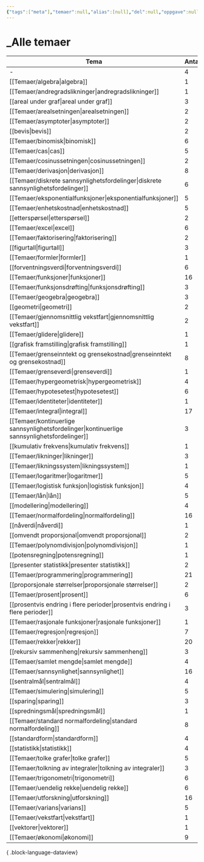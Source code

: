 ```yaml
---
{"tags":["meta"],"temaer":null,"alias":[null],"del":null,"oppgave":null,"fag":null,"eksamen":null,"dg-publish":true,"title":"_Alle temaer","date":"2023-06-01","modified":"2023-06-01","permalink":"/temaer/alle-temaer/","dgPassFrontmatter":true}
---
```



# _Alle temaer

| Tema                                                                                           | Antall |
| ---------------------------------------------------------------------------------------------- | ------ |
| \-                                                                                             | 4      |
| [[Temaer/algebra\|algebra]]                                                                 | 1      |
| [[Temaer/andregradslikninger\|andregradslikninger]]                                         | 1      |
| [[areal under graf\|areal under graf]]                                                         | 3      |
| [[Temaer/arealsetningen\|arealsetningen]]                                                   | 2      |
| [[Temaer/asymptoter\|asymptoter]]                                                           | 2      |
| [[bevis\|bevis]]                                                                               | 2      |
| [[Temaer/binomisk\|binomisk]]                                                               | 6      |
| [[Temaer/cas\|cas]]                                                                         | 5      |
| [[Temaer/cosinussetningen\|cosinussetningen]]                                               | 2      |
| [[Temaer/derivasjon\|derivasjon]]                                                           | 8      |
| [[Temaer/diskrete sannsynlighetsfordelinger\|diskrete sannsynlighetsfordelinger]]           | 6      |
| [[Temaer/eksponentialfunksjoner\|eksponentialfunksjoner]]                                   | 5      |
| [[Temaer/enhetskostnad\|enhetskostnad]]                                                     | 5      |
| [[etterspørsel\|etterspørsel]]                                                                 | 2      |
| [[Temaer/excel\|excel]]                                                                     | 6      |
| [[Temaer/faktorisering\|faktorisering]]                                                     | 2      |
| [[figurtall\|figurtall]]                                                                       | 3      |
| [[Temaer/formler\|formler]]                                                                 | 1      |
| [[forventningsverdi\|forventningsverdi]]                                                       | 6      |
| [[Temaer/funksjoner\|funksjoner]]                                                           | 16     |
| [[Temaer/funksjonsdrøfting\|funksjonsdrøfting]]                                             | 3      |
| [[Temaer/geogebra\|geogebra]]                                                               | 3      |
| [[geometri\|geometri]]                                                                         | 2      |
| [[Temaer/gjennomsnittlig vekstfart\|gjennomsnittlig vekstfart]]                             | 2      |
| [[Temaer/glidere\|glidere]]                                                                 | 1      |
| [[grafisk framstilling\|grafisk framstilling]]                                                 | 1      |
| [[Temaer/grenseinntekt og grensekostnad\|grenseinntekt og grensekostnad]]                   | 8      |
| [[Temaer/grenseverdi\|grenseverdi]]                                                         | 1      |
| [[Temaer/hypergeometrisk\|hypergeometrisk]]                                                 | 4      |
| [[Temaer/hypotesetest\|hypotesetest]]                                                       | 6      |
| [[Temaer/identiteter\|identiteter]]                                                         | 1      |
| [[Temaer/integral\|integral]]                                                               | 17     |
| [[Temaer/kontinuerlige sannsynlighetsfordelinger\|kontinuerlige sannsynlighetsfordelinger]] | 3      |
| [[kumulativ frekvens\|kumulativ frekvens]]                                                     | 1      |
| [[Temaer/likninger\|likninger]]                                                             | 3      |
| [[Temaer/likningssystem\|likningssystem]]                                                   | 1      |
| [[Temaer/logaritmer\|logaritmer]]                                                           | 5      |
| [[Temaer/logistisk funksjon\|logistisk funksjon]]                                           | 4      |
| [[Temaer/lån\|lån]]                                                                         | 5      |
| [[modellering\|modellering]]                                                                   | 4      |
| [[Temaer/normalfordeling\|normalfordeling]]                                                 | 16     |
| [[nåverdi\|nåverdi]]                                                                           | 1      |
| [[omvendt proporsjonal\|omvendt proporsjonal]]                                                 | 2      |
| [[Temaer/polynomdivisjon\|polynomdivisjon]]                                                 | 1      |
| [[potensregning\|potensregning]]                                                               | 1      |
| [[presenter statistikk\|presenter statistikk]]                                                 | 2      |
| [[Temaer/programmering\|programmering]]                                                     | 21     |
| [[proporsjonale størrelser\|proporsjonale størrelser]]                                         | 2      |
| [[Temaer/prosent\|prosent]]                                                                 | 6      |
| [[prosentvis endring i flere perioder\|prosentvis endring i flere perioder]]                   | 3      |
| [[Temaer/rasjonale funksjoner\|rasjonale funksjoner]]                                       | 1      |
| [[Temaer/regresjon\|regresjon]]                                                             | 7      |
| [[Temaer/rekker\|rekker]]                                                                   | 20     |
| [[rekursiv sammenheng\|rekursiv sammenheng]]                                                   | 3      |
| [[Temaer/samlet mengde\|samlet mengde]]                                                     | 4      |
| [[Temaer/sannsynlighet\|sannsynlighet]]                                                     | 16     |
| [[sentralmål\|sentralmål]]                                                                     | 4      |
| [[Temaer/simulering\|simulering]]                                                           | 5      |
| [[sparing\|sparing]]                                                                           | 3      |
| [[spredningsmål\|spredningsmål]]                                                               | 1      |
| [[Temaer/standard normalfordeling\|standard normalfordeling]]                               | 8      |
| [[standardform\|standardform]]                                                                 | 4      |
| [[statistikk\|statistikk]]                                                                     | 4      |
| [[Temaer/tolke grafer\|tolke grafer]]                                                       | 5      |
| [[Temaer/tolkning av integraler\|tolkning av integraler]]                                   | 3      |
| [[Temaer/trigonometri\|trigonometri]]                                                       | 6      |
| [[Temaer/uendelig rekke\|uendelig rekke]]                                                   | 6      |
| [[Temaer/utforskning\|utforskning]]                                                         | 16     |
| [[Temaer/varians\|varians]]                                                                 | 5      |
| [[Temaer/vekstfart\|vekstfart]]                                                             | 1      |
| [[vektorer\|vektorer]]                                                                         | 1      |
| [[Temaer/økonomi\|økonomi]]                                                                 | 9      |

{ .block-language-dataview}
